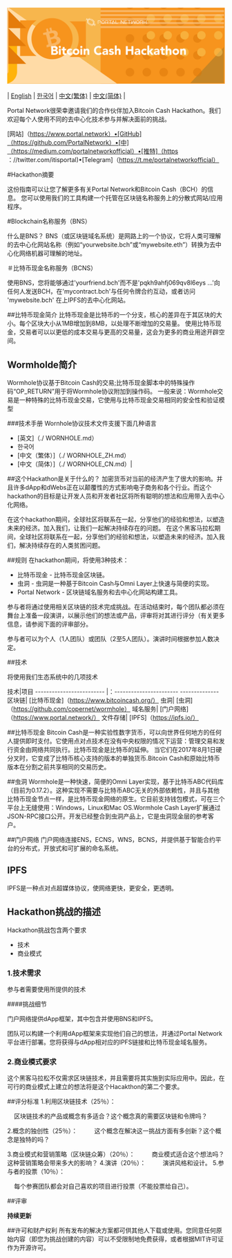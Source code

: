 ![Bitcoin Cash](./assets/bch.png)

| [English](./README.md) | [한국어](./README_KR.md) | [中文(繁体)](./README_ZH.md) | [中文(简体)](./README_CN.md) |

Portal Network很荣幸邀请我们的合作伙伴加入Bitcoin Cash Hackathon。我们欢迎每个人使用不同的去中心化技术参与并解决面前的挑战。

[网站]（https://www.portal.network）•[GitHub]（https://github.com/PortalNetwork）•[中]（https://medium.com/portalnetworkofficial）•[推特]（https ：//twitter.com/itisportal)•[Telegram]（https://t.me/portalnetworkofficial）

#Hackathon摘要

这份指南可以让您了解更多有关Portal Network和Bitcoin Cash（BCH）的信息。
您可以使用我们的工具构建一个托管在区块链名称服务上的分散式网站/应用程序。

#Blockchain名称服务（BNS）

什么是BNS？
BNS（或区块链域名系统）是网路上的一个协议，它将人类可理解的去中心化网站名称（例如“yourwebsite.bch”或“mywebsite.eth”）转换为去中心化网络机器可理解的地址。

＃比特币现金名称服务（BCNS）

使用BNS，您将能够通过'yourfriend.bch'而不是'pqkh9ahfj069qv8l6eys ...'向任何人发送BCH，在'mycontract.bch'与任何令牌合约互动，或者访问 'mywebsite.bch' 在上IPFS的去中心化网站。

##比特币现金简介
比特币现金是比特币的一个分支，核心的差异在于其区块的大小。每个区块大小从1MB增加到8MB，以处理不断增加的交易量。
使用比特币现金，交易者可以以更低的成本交易与更高的交易量，这会为更多的商业用途开辟空间。

## Wormholde简介
Wormhole协议基于Bitcoin Cash的交易;比特币现金脚本中的特殊操作码“OP_RETURN”用于将Wormhole协议附加到操作码。
一般来说：Wormhole交易是一种特殊的比特币现金交易，它使用与比特币现金交易相同的安全性和验证模型

###技术手册
Wornhole协议技术文件支援下面几种语言
- [英文]（./ WORNHOLE.md）
- 한국어
- [中文（繁体）]（./ WORNHOLE_ZH.md）
- [中文（简体）]（./ WORNHOLE_CN.md）|

##这个Hackathon是关于什么的？
加密货币对当前的经济产生了很大的影响。并且许多dApp和dWebs正在以颠覆性的方式影响电子商务和各个行业。而这个hackathon的目标是让开发人员和开发者社区将所有聪明的想法和应用带入去中心化网络。

在这个hackathon期间，全球社区将联系在一起，分享他们的经验和想法，以塑造未来的经济。加入我们，让我们一起解决持续存在的问题。
在这个黑客马拉松期间，全球社区将联系在一起，分享他们的经验和想法，以塑造未来的经济。加入我们，解决持续存在的人类贫困问题。

##规则
在hackathon期间，将使用3种技术：

- 比特币现金 - 比特币现金区块链。
- 虫洞 - 虫洞是一种基于Bitcoin Cash与Omni Layer上快速与简便的实现。
- Portal Network - 区块链域名服务和去中心化网站构建工具。


参与者将通过使用相关区块链的技术完成挑战。在活动结束时，每个团队都必须在舞台上准备一段演讲，以展示他们的想法或产品，评审将对其进行评分（有关更多信息，请参阅下面的评审部分。

参与者可以为个人（1人团队）或团队（2至5人团队）。演讲时间根据参加人数决定。

##技术

将使用我们生态系统中的几项技术

技术|项目
------------------------- |：----------------------- --------------
区块链| [比特币现金]（https://www.bitcoincash.org/）
虫洞| [虫洞]（https://github.com/copernet/wormhole）
域名服务| [门户网络]（https://www.portal.network/）
文件存储| [IPFS]（https://ipfs.io/）

##比特币现金
Bitcoin Cash是一种实验性数字货币，可以向世界任何地方的任何人提供即时支付。它使用点对点技术在没有中央权限的情况下运营：管理交易和发行资金由网络共同执行。比特币现金是比特币的延伸。
当它们在2017年8月1日硬分叉时，它变成了比特币核心支持的版本的单独货币.Bitcoin Cash和原始比特币版本在分割之前共享相同的交易历史。

##虫洞
Wormhole是一种快速，简便的Omni Layer实现，基于比特币ABC代码库（目前为0.17.2）。这种实现不需要与比特币ABC无关的外部依赖性，并且与其他比特币现金节点一样，是比特币现金网络的原生。它目前支持钱包模式，可在三个平台上无缝使用：Windows，Linux和Mac OS.Wormhole Cash Layer扩展通过JSON-RPC接口公开。开发已经整合到虫洞产品上，它是虫洞现金层的参考客户。

##门户网络
门户网络连接ENS，ECNS，WNS，BCNS，并提供基于智能合约平台的分布式，开放式和可扩展的命名系统。

## IPFS
IPFS是一种点对点超媒体协议，使网络更快，更安全，更透明。

## Hackathon挑战的描述
Hackathon挑战包含两个要求
- 技术
- 商业模式

### 1.技术需求

参与者需要使用所提供的技术

####挑战细节

门户网络提供dApp框架，其中包含并使用BNS和IPFS。

团队可以构建一个利用dApp框架来实现他们自己的想法，并通过Portal Network平台进行部署。您将获得与dApp相对应的IPFS链接和比特币现金域名服务。

### 2.商业模式要求
这个黑客马拉松不仅需求区块链技术，并且需要将其实施到实际应用中。因此，在可行的商业模式上建立的想法将是这个Hacakthon的第二个要求。

##评分标准
1.利用区块链技术（25％）：

    区块链技术的产品或概念有多适合？这个概念真的需要区块链和令牌吗？

2.概念的独创性（25％）：
    
    这个概念在解决这一挑战方面有多创新？这个概念是独特的吗？

3.商业模式和营销策略（区块链众筹）（20％）：
    
    商业模式适合这个想法吗？这种营销策略会带来多大的影响？
4.演讲（20％）：
    
    演讲风格和设计。
5.参与者的投票（10％）：

    每个参赛团队都会对自己喜欢的项目进行投票（不能投票给自己）。

##评审

**持续更新**

##许可和财产权利
所有发布的解决方案都可供其他人下载或使用。您同意任何原始内容（即您为挑战创建的内容）可以不受限制地免费获得，或者根据MIT许可证作为开源许可。